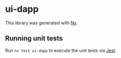 # ui-dapp

This library was generated with [Nx](https://nx.dev).

## Running unit tests

Run `nx test ui-dapp` to execute the unit tests via [Jest](https://jestjs.io).
